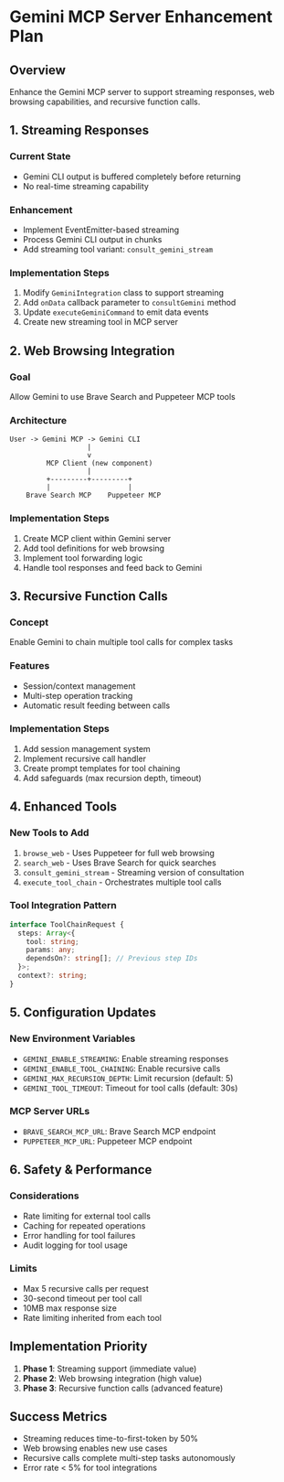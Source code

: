 # Gemini MCP Server Enhancement Plan

## Overview
Enhance the Gemini MCP server to support streaming responses, web browsing capabilities, and recursive function calls.

## 1. Streaming Responses

### Current State
- Gemini CLI output is buffered completely before returning
- No real-time streaming capability

### Enhancement
- Implement EventEmitter-based streaming
- Process Gemini CLI output in chunks
- Add streaming tool variant: `consult_gemini_stream`

### Implementation Steps
1. Modify `GeminiIntegration` class to support streaming
2. Add `onData` callback parameter to `consultGemini` method
3. Update `executeGeminiCommand` to emit data events
4. Create new streaming tool in MCP server

## 2. Web Browsing Integration

### Goal
Allow Gemini to use Brave Search and Puppeteer MCP tools

### Architecture
```
User -> Gemini MCP -> Gemini CLI
                   |
                   v
         MCP Client (new component)
                   |
         +---------+---------+
         |                   |
    Brave Search MCP    Puppeteer MCP
```

### Implementation Steps
1. Create MCP client within Gemini server
2. Add tool definitions for web browsing
3. Implement tool forwarding logic
4. Handle tool responses and feed back to Gemini

## 3. Recursive Function Calls

### Concept
Enable Gemini to chain multiple tool calls for complex tasks

### Features
- Session/context management
- Multi-step operation tracking
- Automatic result feeding between calls

### Implementation Steps
1. Add session management system
2. Implement recursive call handler
3. Create prompt templates for tool chaining
4. Add safeguards (max recursion depth, timeout)

## 4. Enhanced Tools

### New Tools to Add
1. `browse_web` - Uses Puppeteer for full web browsing
2. `search_web` - Uses Brave Search for quick searches
3. `consult_gemini_stream` - Streaming version of consultation
4. `execute_tool_chain` - Orchestrates multiple tool calls

### Tool Integration Pattern
```typescript
interface ToolChainRequest {
  steps: Array<{
    tool: string;
    params: any;
    dependsOn?: string[]; // Previous step IDs
  }>;
  context?: string;
}
```

## 5. Configuration Updates

### New Environment Variables
- `GEMINI_ENABLE_STREAMING`: Enable streaming responses
- `GEMINI_ENABLE_TOOL_CHAINING`: Enable recursive calls
- `GEMINI_MAX_RECURSION_DEPTH`: Limit recursion (default: 5)
- `GEMINI_TOOL_TIMEOUT`: Timeout for tool calls (default: 30s)

### MCP Server URLs
- `BRAVE_SEARCH_MCP_URL`: Brave Search MCP endpoint
- `PUPPETEER_MCP_URL`: Puppeteer MCP endpoint

## 6. Safety & Performance

### Considerations
- Rate limiting for external tool calls
- Caching for repeated operations
- Error handling for tool failures
- Audit logging for tool usage

### Limits
- Max 5 recursive calls per request
- 30-second timeout per tool call
- 10MB max response size
- Rate limiting inherited from each tool

## Implementation Priority

1. **Phase 1**: Streaming support (immediate value)
2. **Phase 2**: Web browsing integration (high value)
3. **Phase 3**: Recursive function calls (advanced feature)

## Success Metrics
- Streaming reduces time-to-first-token by 50%
- Web browsing enables new use cases
- Recursive calls complete multi-step tasks autonomously
- Error rate < 5% for tool integrations